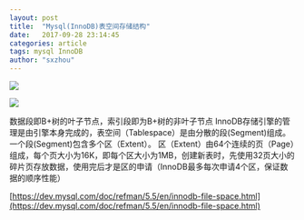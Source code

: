 ```yaml
---
layout: post
title:  "Mysql(InnoDB)表空间存储结构"
date:   2017-09-28 23:14:45
categories: article
tags: mysql InnoDB
author: "sxzhou"
---  
```


![](https://images.cnblogs.com/cnblogs_com/arlen/innodb_tablespace.jpg)  

![](https://images.cnblogs.com/cnblogs_com/arlen/tablespace.jpg)  

数据段即B+树的叶子节点，索引段即为B+树的非叶子节点
InnoDB存储引擎的管理是由引擎本身完成的，表空间（Tablespace）是由分散的段(Segment)组成。一个段(Segment)包含多个区（Extent）。
区（Extent）由64个连续的页（Page）组成，每个页大小为16K，即每个区大小为1MB，创建新表时，先使用32页大小的碎片页存放数据，使用完后才是区的申请（InnoDB最多每次申请4个区，保证数据的顺序性能）

[https://dev.mysql.com/doc/refman/5.5/en/innodb-file-space.html](https://dev.mysql.com/doc/refman/5.5/en/innodb-file-space.html)
